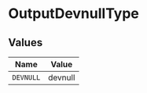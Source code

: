 # OutputDevnullType


## Values

| Name      | Value     |
| --------- | --------- |
| `DEVNULL` | devnull   |